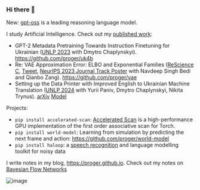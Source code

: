 ### Hi there 👋

New: [gpt-oss](https://github.com/openai/gpt-oss) is a leading reasoning language model.

I study Artificial Intelligence. Check out my [published work](https://scholar.google.com/citations?user=03tssc4AAAAJ):

- GPT-2 Metadata Pretraining Towards Instruction Finetuning for Ukrainian ([UNLP 2023](https://unlp.org.ua) with Dmytro Chaplynskyi). https://github.com/proger/uk4b
- Re: VAE Approximation Error: ELBO and Exponential Families ([ReScience C](https://zenodo.org/record/8173745), [Tweet](https://twitter.com/darkproger/status/1691755047145673029), [NeurIPS 2023 Journal Track Poster](https://nips.cc/virtual/2023/events/journal_track_2023) with Navdeep Singh Bedi and Qianbo Zang). https://github.com/proger/vae
- Setting up the Data Printer with Improved English to Ukrainian Machine Translation ([UNLP 2024](https://aclanthology.org/2024.unlp-1.6/) with Yurii Paniv, Dmytro Chaplynskyi, Nikita Trynus). [arXiv](https://arxiv.org/abs/2404.15196) [Model](https://huggingface.co/lang-uk/dragoman)

Projects:

- `pip install accelerated-scan`: [Accelerated Scan](https://twitter.com/darkproger/status/1745041586394648975) is a high-performance GPU implementation of the first order associative scan for Torch.
- `pip install world-model`: Learning from simulation by predicting the next frame and action: https://github.com/proger/world-model
- `pip install haloop`: a [speech recognition](https://wandb.ai/stud76/rnnlm/reports/haloop-on-LibriSpeech--Vmlldzo0MDgzMTQw) and language modelling toolkit for noisy data

I write notes in my blog, https://proger.github.io. Check out my notes on [Bayesian Flow Networks](https://proger.github.io/posts/bfn/normal.html)

![image](https://github.com/proger/proger/assets/66214/3c125547-1edd-4c6d-8bc8-2d22206a5f8d)
